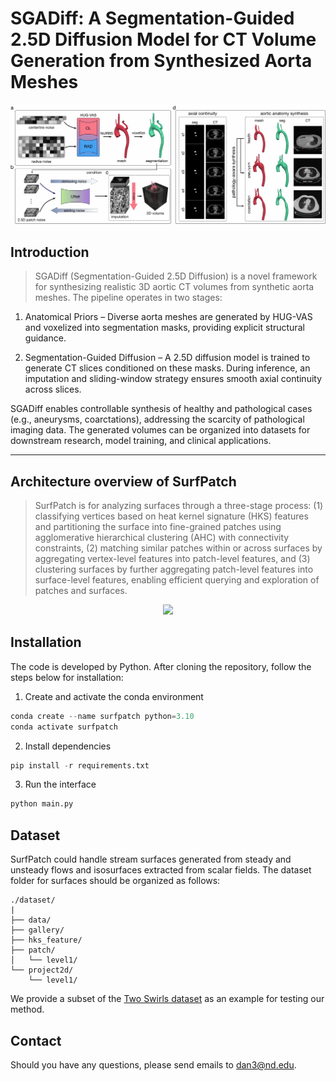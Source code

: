 # SGADiff: A Segmentation-Guided 2.5D Diffusion Model for CT Volume Generation from Synthesized Aorta Meshes

<div align='center'>
<img src='pipeline.png'>
</div>

## Introduction
> SGADiff (Segmentation-Guided 2.5D Diffusion) is a novel framework for synthesizing realistic 3D aortic CT volumes from synthetic aorta meshes.
The pipeline operates in two stages:

1. Anatomical Priors – Diverse aorta meshes are generated by HUG-VAS and voxelized into segmentation masks, providing explicit structural guidance.

2. Segmentation-Guided Diffusion – A 2.5D diffusion model is trained to generate CT slices conditioned on these masks. During inference, an imputation and sliding-window strategy ensures smooth axial continuity across slices.

SGADiff enables controllable synthesis of healthy and pathological cases (e.g., aneurysms, coarctations), addressing the scarcity of pathological imaging data. The generated volumes can be organized into datasets for downstream research, model training, and clinical applications.

---
## Architecture overview of SurfPatch
> SurfPatch is for analyzing surfaces through a three-stage process: (1) classifying vertices based on heat kernel signature (HKS) features and partitioning the surface into fine-grained patches using agglomerative hierarchical clustering (AHC) with connectivity constraints, (2) matching similar patches within or across surfaces by aggregating vertex-level features into patch-level features, and (3) clustering surfaces by further aggregating patch-level features into surface-level features, enabling efficient querying and exploration of patches and surfaces.
<div align='center'>
<img src='framework.png'>
</div>

## Installation
The code is developed by Python. After cloning the repository, follow the steps below for installation:
1. Create and activate the conda environment
```python
conda create --name surfpatch python=3.10
conda activate surfpatch
```
2. Install dependencies
```python
pip install -r requirements.txt
```
3. Run the interface
```python
python main.py
```

## Dataset
SurfPatch could handle stream surfaces generated from steady and unsteady flows and isosurfaces extracted from scalar fields. The dataset folder for surfaces should be organized as follows:
```
./dataset/
|
├── data/
├── gallery/
├── hks_feature/
├── patch/
│   └── level1/
└── project2d/
    └── level1/
```
We provide a subset of the [Two Swirls dataset](https://drive.google.com/drive/folders/1-PPu12Ls-kHmZtfqaNW3rfJ199-R4bpg?usp=drive_link) as an example for testing our method.

## Contact
Should you have any questions, please send emails to dan3@nd.edu.











